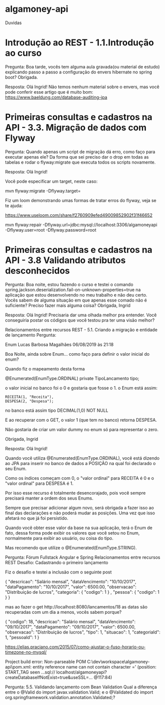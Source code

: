 # algamoney-api

Duvidas
# Introdução ao REST - 1.1.Introdução ao curso
Pregunta:
 Boa tarde, vocês tem alguma aula gravada(ou material de estudo) explicando passo a passo a configuração do envers hibernate no spring boot? Obrigada.

Resposta:
 Olá Ingrid!
 Não temos nenhum material sobre o envers, mas você pode conferir esse artigo que é muito bom:
 https://www.baeldung.com/database-auditing-jpa

# Primeiras consultas e cadastros na API - 3.3. Migração de dados com Flyway
Pergunta:
 Quando apenas um script de migração dá erro, como faço para executar apenas ele?
 Da forma que sei preciso dar o drop em todas as tabelas e rodar o flyway:migrate que executa todos os scripts novamente.

Resposta:
Olá Ingrid!

Você pode especificar um target, neste caso:

mvn flyway:migrate -Dflyway.target=<sua-versao>

Fiz um loom demonstrando umas formas de tratar erros do flyway, veja se te ajuda:

https://www.useloom.com/share/f2760909efed49009852902f31f46652

mvn flyway:repair -Dflyway.url=jdbc:mysql://localhost:3306/algamoneyapi -Dflyway.user=root -Dflyway.password=root 

# Primeiras consultas e cadastros na API -  3.8 Validando atributos desconhecidos

Pergunta:
 Boa noite, 
 estou fazendo o curso e testei o comando
 spring.jackson.deserialization.fail-on-unknown-properties=true
 na aplicação que estou desenvolvendo no meu trabalho e não deu certo.
 Vocês sabem de alguma situação em que apenas esse comado não é suficiente?
 Preciso fazer mais alguma coisa?
 Obrigada,
 Ingrid

Resposta:
 Olá Ingrid!
 Precisaria dar uma olhada melhor pra entender.
 Você conseguiria postar os códigos que você testou pra ter uma visão melhor?
 
 
Relacionamentos entre recursos REST - 5.1. Criando a migração e entidade de lançamento
Pergunta:  

Enum
Lucas Barbosa Magalhães 06/08/2019 às 21:18 

 Boa Noite, ainda sobre Enum... como faço para definir o valor inicial do enum? 

Quando fiz o mapeamento desta forma 

@Enumerated(EnumType.ORDINAL)
private TipoLancamento tipo;

o valor inicial no banco foi o 0 e gostaria que fosse o 1.
o Enum está assim:

	RECEITA(1, "Receita"),
	DESPESA(2, "Despesa");
	

no banco está assim
tipo DECIMAL(1,0) NOT NULL

E ao recuperar com o GET, o valor 1 (que tem no banco) retorna DESPESA.

Não gostaria de criar um valor dummy no enum só para representar o zero.

Obrigada,
Ingrid

Resposta:
Olá Ingrid!

Quando você utiliza @Enumerated(EnumType.ORDINAL), você está dizendo ao JPA para inserir no banco de dados a POSIÇÃO na qual foi declarado o seu Enum.

Como os índices começam com 0, o "valor ordinal" para RECEITA é 0 e o "valor ordinal" para DESPESA é 1.

Por isso esse recurso é totalmente desencorajado, pois você sempre precisará manter a ordem dos seus Enums.

Sempre que precisar adicionar algum novo, será obrigada a fazer isso ao final das declarações e não poderá mudar as posições. Uma vez que isso afetará no que já foi persistido.

Quando você obter esse valor da base na sua aplicação, terá o Enum de fato, dessa forma pode exibir os valores que você setou no Enum, normalmente para exibir ao usuário, ou coisa do tipo.

Mas recomendo que utilize o @Enumerated(EnumType.STRING).

Pergunta:
 Fórum Fullstack Angular e Spring Relacionamentos entre recursos REST Desafio: Cadastrando o primeiro lançamento 
 
 Fiz o desafio e testei a inclusão com o seguinte post

{
    "descricao": "Salário mensal",
    "dataVencimento": "10/10/2017",
    "dataPagamento": "10/10/2017",
    "valor": 6500.00,
    "observacao": "Distribuição de lucros",
    "categoria": {
    	"codigo": 1
    } ,
    "pessoa": {
    	"codigo": 1
    } 
}

mas ao fazer o get http://localhost:8080/lancamentos/18
as datas são recuperadas com um dia a menos, vocês sabem porque?

{
    "codigo": 18,
    "descricao": "Salário mensal",
    "dataVencimento": "09/10/2017",
    "dataPagamento": "09/10/2017",
    "valor": 6500.00,
    "observacao": "Distribuição de lucros",
    "tipo": 1,
    "situacao": 1,
    "categoriaId": 1,
    "pessoaId": 1
}


https://elias.praciano.com/2015/07/como-ajustar-o-fuso-horario-ou-timezone-no-mysql/


Project build error: Non-parseable POM C:\dev\workspace\algamoney-api\pom.xml: 
entity reference name can not contain character =' (position: START_TAG seen ...sql://
 localhost/algamoneyapi?createDatabaseIfNotExist=true&useSSL=... @117:84)
 
 
 Pergunta: 5.5. Validando lançamento com Bean Validation
 Qual a diferença entre o
@Valid do import javax.validation.Valid;
e o 
@Validated do import org.springframework.validation.annotation.Validated;?

